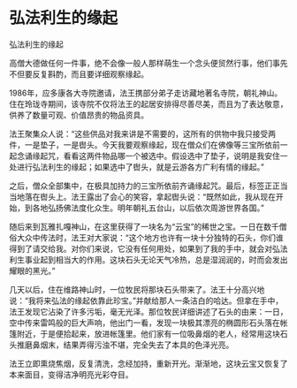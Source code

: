 # 弘法利生的缘起

弘法利生的缘起

高僧大德做任何一件事，绝不会像一般人那样萌生一个念头便贸然行事，他们事先不但要反复斟酌，而且要详细观察缘起。

1986年，应多康各大寺院邀请，法王携部分弟子走访藏地著名寺院，朝礼神山。住在玲珑寺期间，该寺院不仅将法王的起居安排得尽善尽美，而且为了表达敬意，供养了数量可观、价值昂贵的物品资具。

法王聚集众人说：“这些供品对我来讲是不需要的，这所有的供物中我只接受两件，一是垫子，一是辔头。今天我要观察缘起，现在僧众们在佛像等三宝所依前一起念诵缘起咒，看看这两件物品哪一个被选中。假设选中了垫子，说明是我安住一处进行弘法利生的缘起；如果选中了辔头，就是云游各方广利有情的缘起。”

之后，僧众全部集中，在极具加持力的三宝所依前齐诵缘起咒。最后，标签正正当当地落在辔头上。法王露出了会心的笑容，拿起辔头说：“既然如此，我从现在开始，到各地弘扬佛法度化众生。明年朝礼五台山，以后依次周游世界各国。”

随后来到瓦雅扎嘎神山，在这里获得了一块名为“云宝”的稀世之宝。一日在数千僧俗大众中传法时，法王对大家说：“这个地方也许有一块十分独特的石头，你们谁得到了请交给我。对你们来说，它没有任何用处，如果到了我的手中，就会对弘法利生事业起到相当大的作用。这块石头无论天气冷热，总是湿润润的，时而会发出耀眼的黑光。”

几天以后，住在维路神山时，一位牧民将那块石头带来了。法王十分高兴地说：“我将来弘法的缘起依靠此珍宝。”并献给那人一条洁白的哈达。但拿在手中，法王发现它沾染了许多污垢，毫无光泽。那位牧民详细讲述了石头的由来：一日，空中传来雷鸣般的巨大声响，他出门一看，发现一块极其漂亮的椭圆形石头落在帐篷附近，于是便拾起来，放进帐篷里。他们家有一位吸鼻烟的老人，经常用这块石头推磨鼻烟末，结果弄得污浊不堪，完全失去了本具的色泽光亮。

法王立即熏烧焦烟，反复清洗，念经加持，重新开光。渐渐地，这块云宝又恢复了本来面目，变得洁净明亮光彩夺目。

